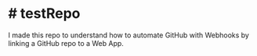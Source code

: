 # \# testRepo

I made this repo to understand how to automate GitHub with Webhooks by linking a GitHub repo to a Web App.

